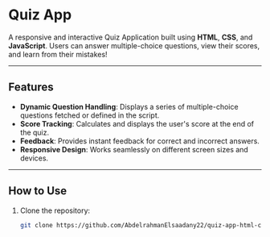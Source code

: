 # Quiz App

A responsive and interactive Quiz Application built using **HTML**, **CSS**, and **JavaScript**. Users can answer multiple-choice questions, view their scores, and learn from their mistakes!

---

## Features

- **Dynamic Question Handling**: Displays a series of multiple-choice questions fetched or defined in the script.
- **Score Tracking**: Calculates and displays the user's score at the end of the quiz.
- **Feedback**: Provides instant feedback for correct and incorrect answers.
- **Responsive Design**: Works seamlessly on different screen sizes and devices.

---

## How to Use

1. Clone the repository:
   ```bash
   git clone https://github.com/AbdelrahmanElsaadany22/quiz-app-html-css-js.git
